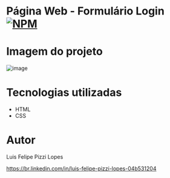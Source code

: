 # Página Web - Formulário Login [![NPM](https://img.shields.io/npm/l/react)](https://github.com/devsuperior/sds1-wmazoni/blob/master/LICENSE) 


# Imagem do projeto

![image](https://user-images.githubusercontent.com/101680647/220913074-bf452f8a-7fe0-4da1-828f-7cc00f3c84c9.png)


# Tecnologias utilizadas
- HTML
- CSS


# Autor

Luis Felipe Pizzi Lopes

https://br.linkedin.com/in/luis-felipe-pizzi-lopes-04b531204
